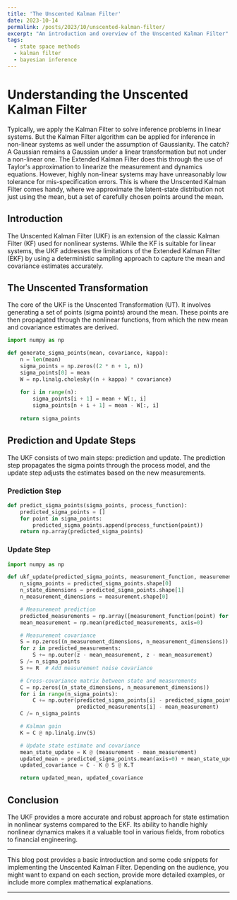 ```yaml
---
title: 'The Unscented Kalman Filter'
date: 2023-10-14
permalink: /posts/2023/10/unscented-kalman-filter/
excerpt: "An introduction and overview of the Unscented Kalman Filter"
tags:
  - state space methods
  - kalman filter
  - bayesian inference
---
```


# Understanding the Unscented Kalman Filter

Typically, we apply the Kalman Filter to solve inference problems in linear systems. But the Kalman Filter algorithm can be applied for inference in non-linear systems as well under the assumption of Gaussianity. The catch? A Gaussian remains a Gaussian under a linear transformation but not under a non-linear one. The Extended Kalman Filter does this through the use of Taylor's approximation to linearize the measurement and dynamics equations. However, highly non-linear systems may have unreasonably low tolerance for mis-specification errors. This is where the Unscented Kalman Filter comes handy, where we approximate the latent-state distribution not just using the mean, but a set of carefully chosen points around the mean. 

## Introduction

The Unscented Kalman Filter (UKF) is an extension of the classic Kalman Filter (KF) used for nonlinear systems. While the KF is suitable for linear systems, the UKF addresses the limitations of the Extended Kalman Filter (EKF) by using a deterministic sampling approach to capture the mean and covariance estimates accurately.

## The Unscented Transformation

The core of the UKF is the Unscented Transformation (UT). It involves generating a set of points (sigma points) around the mean. These points are then propagated through the nonlinear functions, from which the new mean and covariance estimates are derived.

```python
import numpy as np

def generate_sigma_points(mean, covariance, kappa):
    n = len(mean)
    sigma_points = np.zeros((2 * n + 1, n))
    sigma_points[0] = mean
    W = np.linalg.cholesky((n + kappa) * covariance)
    
    for i in range(n):
        sigma_points[i + 1] = mean + W[:, i]
        sigma_points[n + i + 1] = mean - W[:, i]
    
    return sigma_points
```

## Prediction and Update Steps

The UKF consists of two main steps: prediction and update. The prediction step propagates the sigma points through the process model, and the update step adjusts the estimates based on the new measurements.

### Prediction Step

```python
def predict_sigma_points(sigma_points, process_function):
    predicted_sigma_points = []
    for point in sigma_points:
        predicted_sigma_points.append(process_function(point))
    return np.array(predicted_sigma_points)
```

### Update Step

```python
import numpy as np

def ukf_update(predicted_sigma_points, measurement_function, measurement, R):
    n_sigma_points = predicted_sigma_points.shape[0]
    n_state_dimensions = predicted_sigma_points.shape[1]
    n_measurement_dimensions = measurement.shape[0]

    # Measurement prediction
    predicted_measurements = np.array([measurement_function(point) for point in predicted_sigma_points])
    mean_measurement = np.mean(predicted_measurements, axis=0)

    # Measurement covariance
    S = np.zeros((n_measurement_dimensions, n_measurement_dimensions))
    for z in predicted_measurements:
        S += np.outer(z - mean_measurement, z - mean_measurement)
    S /= n_sigma_points
    S += R  # Add measurement noise covariance

    # Cross-covariance matrix between state and measurements
    C = np.zeros((n_state_dimensions, n_measurement_dimensions))
    for i in range(n_sigma_points):
        C += np.outer(predicted_sigma_points[i] - predicted_sigma_points.mean(axis=0),
                      predicted_measurements[i] - mean_measurement)
    C /= n_sigma_points

    # Kalman gain
    K = C @ np.linalg.inv(S)

    # Update state estimate and covariance
    mean_state_update = K @ (measurement - mean_measurement)
    updated_mean = predicted_sigma_points.mean(axis=0) + mean_state_update
    updated_covariance = C - K @ S @ K.T

    return updated_mean, updated_covariance

```

## Conclusion

The UKF provides a more accurate and robust approach for state estimation in nonlinear systems compared to the EKF. Its ability to handle highly nonlinear dynamics makes it a valuable tool in various fields, from robotics to financial engineering.

---

This blog post provides a basic introduction and some code snippets for implementing the Unscented Kalman Filter. Depending on the audience, you might want to expand on each section, provide more detailed examples, or include more complex mathematical explanations.

------